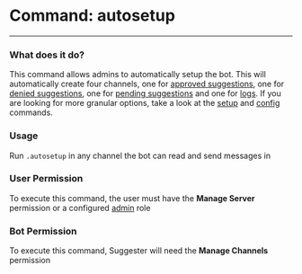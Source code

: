 # Command: autosetup
---
### What does it do?
This command allows admins to automatically setup the bot. This will automatically create four channels, one for [approved suggestions](/config/suggestions.md), one for [denied suggestions](/config/denied.md), one for [pending suggestions](/config/review.md) and one for [logs](/config/logs.md). If you are looking for more granular options, take a look at the [setup](/admin/setup.md) and [config](config/configuration.md) commands.

### Usage
Run `.autosetup` in any channel the bot can read and send messages in

### User Permission
To execute this command, the user must have the **Manage Server** permission or a configured [admin](/config/adminroles.md) role

### Bot Permission
To execute this command, Suggester will need the **Manage Channels** permission
